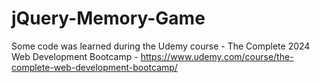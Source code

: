# jQuery-Memory-Game
Some code was learned during the Udemy course - The Complete 2024 Web Development Bootcamp - https://www.udemy.com/course/the-complete-web-development-bootcamp/
